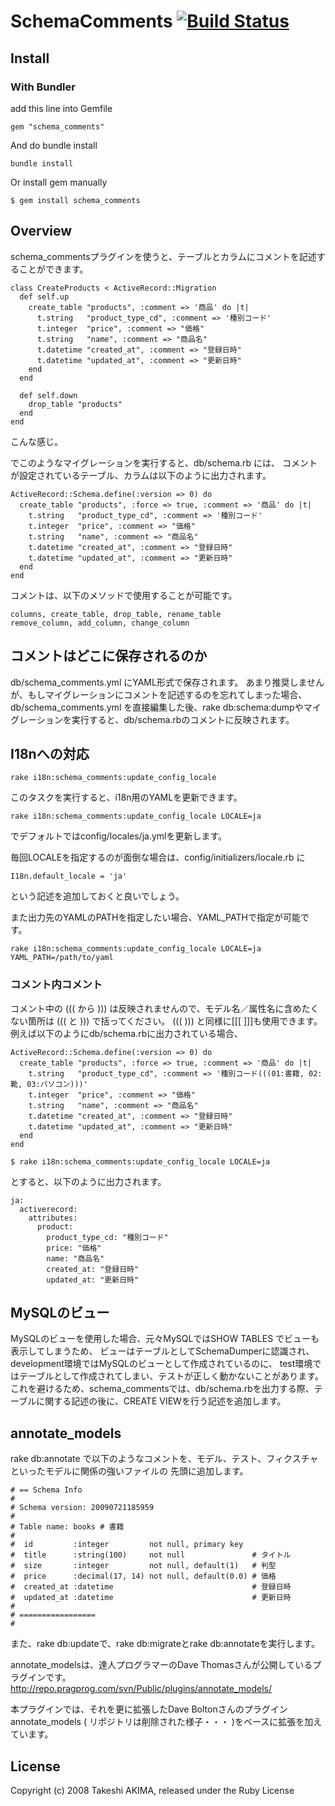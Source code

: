 # SchemaComments  [![Build Status](https://secure.travis-ci.org/akm/schema_comments.png)](http://travis-ci.org/akm/schema_comments)

## Install

### With Bundler
add this line into Gemfile

```
gem "schema_comments"
```

And do bundle install

```
bundle install
```

Or install gem manually

```
$ gem install schema_comments
```


## Overview
schema_commentsプラグインを使うと、テーブルとカラムにコメントを記述することができます。

```
class CreateProducts < ActiveRecord::Migration
  def self.up
    create_table "products", :comment => '商品' do |t|
      t.string   "product_type_cd", :comment => '種別コード'
      t.integer  "price", :comment => "価格"
      t.string   "name", :comment => "商品名"
      t.datetime "created_at", :comment => "登録日時"
      t.datetime "updated_at", :comment => "更新日時"
    end
  end

  def self.down
    drop_table "products"
  end
end
```

こんな感じ。

でこのようなマイグレーションを実行すると、db/schema.rb には、
コメントが設定されているテーブル、カラムは以下のように出力されます。

```
ActiveRecord::Schema.define(:version => 0) do
  create_table "products", :force => true, :comment => '商品' do |t|
    t.string   "product_type_cd", :comment => '種別コード'
    t.integer  "price", :comment => "価格"
    t.string   "name", :comment => "商品名"
    t.datetime "created_at", :comment => "登録日時"
    t.datetime "updated_at", :comment => "更新日時"
  end
end
```

コメントは、以下のメソッドで使用することが可能です。

```
columns, create_table, drop_table, rename_table
remove_column, add_column, change_column
```


## コメントはどこに保存されるのか
db/schema_comments.yml にYAML形式で保存されます。
あまり推奨しませんが、もしマイグレーションにコメントを記述するのを忘れてしまった場合、db/schema_comments.yml
を直接編集した後、rake db:schema:dumpやマイグレーションを実行すると、db/schema.rbのコメントに反映されます。


## I18nへの対応

```
rake i18n:schema_comments:update_config_locale
```

このタスクを実行すると、i18n用のYAMLを更新できます。

```
rake i18n:schema_comments:update_config_locale LOCALE=ja
```

でデフォルトではconfig/locales/ja.ymlを更新します。

毎回LOCALEを指定するのが面倒な場合は、config/initializers/locale.rb に

```
I18n.default_locale = 'ja'
```

という記述を追加しておくと良いでしょう。

また出力先のYAMLのPATHを指定したい場合、YAML_PATHで指定が可能です。

```
rake i18n:schema_comments:update_config_locale LOCALE=ja YAML_PATH=/path/to/yaml
```

### コメント内コメント
コメント中の ((( から ))) は反映されませんので、モデル名／属性名に含めたくない箇所は ((( と ))) で括ってください。
((( ))) と同様に[[[ ]]]も使用できます。
例えば以下のようにdb/schema.rbに出力されている場合、

```
ActiveRecord::Schema.define(:version => 0) do
  create_table "products", :force => true, :comment => '商品' do |t|
    t.string   "product_type_cd", :comment => '種別コード(((01:書籍, 02:靴, 03:パソコン)))'
    t.integer  "price", :comment => "価格"
    t.string   "name", :comment => "商品名"
    t.datetime "created_at", :comment => "登録日時"
    t.datetime "updated_at", :comment => "更新日時"
  end
end
```

```
$ rake i18n:schema_comments:update_config_locale LOCALE=ja
```

とすると、以下のように出力されます。

```
ja:
  activerecord:
    attributes:
      product: 
        product_type_cd: "種別コード"
        price: "価格"
        name: "商品名"
        created_at: "登録日時"
        updated_at: "更新日時"
```



## MySQLのビュー
MySQLのビューを使用した場合、元々MySQLではSHOW TABLES でビューも表示してしまうため、
ビューはテーブルとしてSchemaDumperに認識され、development環境ではMySQLのビューとして作成されているのに、
test環境ではテーブルとして作成されてしまい、テストが正しく動かないことがあります。
これを避けるため、schema_commentsでは、db/schema.rbを出力する際、テーブルに関する記述の後に、CREATE VIEWを行う記述を追加します。


## annotate_models
rake db:annotate で以下のようなコメントを、モデル、テスト、フィクスチャといったモデルに関係の強いファイルの
先頭に追加します。

```
# == Schema Info
# 
# Schema version: 20090721185959
#
# Table name: books # 書籍
#
#  id         :integer         not null, primary key
#  title      :string(100)     not null               # タイトル
#  size       :integer         not null, default(1)   # 判型
#  price      :decimal(17, 14) not null, default(0.0) # 価格
#  created_at :datetime                               # 登録日時
#  updated_at :datetime                               # 更新日時
# 
# =================
# 
```

また、rake db:updateで、rake db:migrateとrake db:annotateを実行します。

annotate_modelsは、達人プログラマーのDave Thomasさんが公開しているプラグインです。
http://repo.pragprog.com/svn/Public/plugins/annotate_models/

本プラグインでは、それを更に拡張したDave Boltonさんのプラグインannotate_models
( リポジトリは削除された様子・・・ )をベースに拡張を加えています。

## License
Copyright (c) 2008 Takeshi AKIMA, released under the Ruby License
